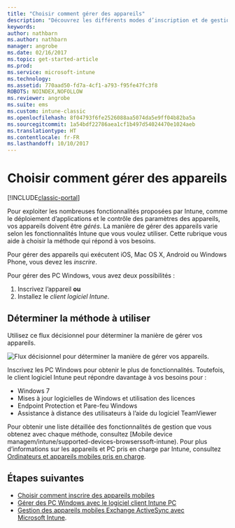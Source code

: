 ```yaml
---
title: "Choisir comment gérer des appareils"
description: "Découvrez les différents modes d’inscription et de gestion des appareils."
keywords: 
author: nathbarn
ms.author: nathbarn
manager: angrobe
ms.date: 02/16/2017
ms.topic: get-started-article
ms.prod: 
ms.service: microsoft-intune
ms.technology: 
ms.assetid: 770aad50-fd7a-4cf1-a793-f95fe47fc3f8
ROBOTS: NOINDEX,NOFOLLOW
ms.reviewer: angrobe
ms.suite: ems
ms.custom: intune-classic
ms.openlocfilehash: 8f04793f6fe2526088aa5074da5e9ff04b82ba5a
ms.sourcegitcommit: 1a54bdf22786aea1cf1b497d54024470e1024aeb
ms.translationtype: HT
ms.contentlocale: fr-FR
ms.lasthandoff: 10/10/2017
---
```

# <a name="choose-how-to-manage-devices"></a>Choisir comment gérer des appareils

[!INCLUDE[classic-portal](../includes/classic-portal.md)]

Pour exploiter les nombreuses fonctionnalités proposées par Intune, comme le déploiement d’applications et le contrôle des paramètres des appareils, vos appareils doivent être *gérés*. La manière de gérer des appareils varie selon les fonctionnalités Intune que vous voulez utiliser. Cette rubrique vous aide à choisir la méthode qui répond à vos besoins.

Pour gérer des appareils qui exécutent iOS, Mac OS X, Android ou Windows Phone, vous devez les *inscrire*.

Pour gérer des PC Windows, vous avez deux possibilités :

1. Inscrivez l’appareil **ou**
2. Installez le *client logiciel Intune*.

## <a name="decide-which-method-to-use"></a>Déterminer la méthode à utiliser
Utilisez ce flux décisionnel pour déterminer la manière de gérer vos appareils.

![Flux décisionnel pour déterminer la manière de gérer vos appareils.](./media/choose-manage-method.png)

Inscrivez les PC Windows pour obtenir le plus de fonctionnalités. Toutefois, le client logiciel Intune peut répondre davantage à vos besoins pour :

- Windows 7
- Mises à jour logicielles de Windows et utilisation des licences
- Endpoint Protection et Pare-feu Windows
- Assistance à distance des utilisateurs à l’aide du logiciel TeamViewer

Pour obtenir une liste détaillée des fonctionnalités de gestion que vous obtenez avec chaque méthode, consultez [Mobile device managem/intune/supported-devices-browserssoft-intune).
Pour plus d’informations sur les appareils et PC pris en charge par Intune, consultez [Ordinateurs et appareils mobiles pris en charge](/intune/supported-devices-browsers#intune-supported-devices).

## <a name="next-steps"></a>Étapes suivantes

- [Choisir comment inscrire des appareils mobiles](/intune-classic/get-started/choose-how-to-enroll-devices1)
- [Gérer des PC Windows avec le logiciel client Intune PC](/intune-classic/deploy-use/manage-windows-pcs-with-microsoft-intune)
- [Gestion des appareils mobiles Exchange ActiveSync avec Microsoft Intune](/intune-classic/deploy-use/mobile-device-management-with-exchange-activesync-and-microsoft-intune).

